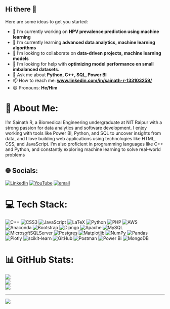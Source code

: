## Hi there 👋

Here are some ideas to get you started:

- 🔭 I’m currently working on **HPV prevalence prediction using machine learning**
- 🌱 I’m currently learning **advanced data analytics, machine learning algorithms**
- 👯 I’m looking to collaborate on **data-driven projects, machine learning models**
- 🤔 I’m looking for help with **optimizing model performance on small imbalanced datasets.**
- 💬 Ask me about **Python, C++, SQL, Power BI**
- 📫 How to reach me: **www.linkedin.com/in/sainath-r-133103259/**
- 😄 Pronouns: **He/Him**


# 💫 About Me:
I’m Sainath R, a Biomedical Engineering undergraduate at NIT Raipur with a strong passion for data analytics and software development. I enjoy working with tools like Power BI, Python, and SQL to uncover insights from data, and I love building web applications using technologies like HTML, CSS, and JavaScript. I’m also proficient in programming languages like C++ and Python, and constantly exploring machine learning to solve real-world problems


## 🌐 Socials:
[![LinkedIn](https://img.shields.io/badge/LinkedIn-%230077B5.svg?logo=linkedin&logoColor=white)](https://linkedin.com/in/https://www.linkedin.com/in/sainath-r-133103259/) [![YouTube](https://img.shields.io/badge/YouTube-%23FF0000.svg?logo=YouTube&logoColor=white)](https://youtube.com/@@SainathR-A1) [![email](https://img.shields.io/badge/Email-D14836?logo=gmail&logoColor=white)](mailto:sainathmanjula549@gmail.com) 

# 💻 Tech Stack:
![C++](https://img.shields.io/badge/c++-%2300599C.svg?style=for-the-badge&logo=c%2B%2B&logoColor=white) ![CSS3](https://img.shields.io/badge/css3-%231572B6.svg?style=for-the-badge&logo=css3&logoColor=white) ![JavaScript](https://img.shields.io/badge/javascript-%23323330.svg?style=for-the-badge&logo=javascript&logoColor=%23F7DF1E) ![LaTeX](https://img.shields.io/badge/latex-%23008080.svg?style=for-the-badge&logo=latex&logoColor=white) ![Python](https://img.shields.io/badge/python-3670A0?style=for-the-badge&logo=python&logoColor=ffdd54) ![PHP](https://img.shields.io/badge/php-%23777BB4.svg?style=for-the-badge&logo=php&logoColor=white) ![AWS](https://img.shields.io/badge/AWS-%23FF9900.svg?style=for-the-badge&logo=amazon-aws&logoColor=white) ![Anaconda](https://img.shields.io/badge/Anaconda-%2344A833.svg?style=for-the-badge&logo=anaconda&logoColor=white) ![Bootstrap](https://img.shields.io/badge/bootstrap-%238511FA.svg?style=for-the-badge&logo=bootstrap&logoColor=white) ![Django](https://img.shields.io/badge/django-%23092E20.svg?style=for-the-badge&logo=django&logoColor=white) ![Apache](https://img.shields.io/badge/apache-%23D42029.svg?style=for-the-badge&logo=apache&logoColor=white) ![MySQL](https://img.shields.io/badge/mysql-4479A1.svg?style=for-the-badge&logo=mysql&logoColor=white) ![MicrosoftSQLServer](https://img.shields.io/badge/Microsoft%20SQL%20Server-CC2927?style=for-the-badge&logo=microsoft%20sql%20server&logoColor=white) ![Postgres](https://img.shields.io/badge/postgres-%23316192.svg?style=for-the-badge&logo=postgresql&logoColor=white) ![Matplotlib](https://img.shields.io/badge/Matplotlib-%23ffffff.svg?style=for-the-badge&logo=Matplotlib&logoColor=black) ![NumPy](https://img.shields.io/badge/numpy-%23013243.svg?style=for-the-badge&logo=numpy&logoColor=white) ![Pandas](https://img.shields.io/badge/pandas-%23150458.svg?style=for-the-badge&logo=pandas&logoColor=white) ![Plotly](https://img.shields.io/badge/Plotly-%233F4F75.svg?style=for-the-badge&logo=plotly&logoColor=white) ![scikit-learn](https://img.shields.io/badge/scikit--learn-%23F7931E.svg?style=for-the-badge&logo=scikit-learn&logoColor=white) ![GitHub](https://img.shields.io/badge/github-%23121011.svg?style=for-the-badge&logo=github&logoColor=white) ![Postman](https://img.shields.io/badge/Postman-FF6C37?style=for-the-badge&logo=postman&logoColor=white) ![Power Bi](https://img.shields.io/badge/power_bi-F2C811?style=for-the-badge&logo=powerbi&logoColor=black) ![MongoDB](https://img.shields.io/badge/MongoDB-%234ea94b.svg?style=for-the-badge&logo=mongodb&logoColor=white)
# 📊 GitHub Stats:
![](https://github-readme-stats.vercel.app/api?username=sainath-raja&theme=swift&hide_border=false&include_all_commits=true&count_private=false)<br/>
![](https://nirzak-streak-stats.vercel.app/?user=sainath-raja&theme=swift&hide_border=false)<br/>
![](https://github-readme-stats.vercel.app/api/top-langs/?username=sainath-raja&theme=swift&hide_border=false&include_all_commits=true&count_private=false&layout=compact)

---
[![](https://visitcount.itsvg.in/api?id=sainath-raja&icon=0&color=0)](https://visitcount.itsvg.in)

<!-- Proudly created with GPRM ( https://gprm.itsvg.in ) -->
